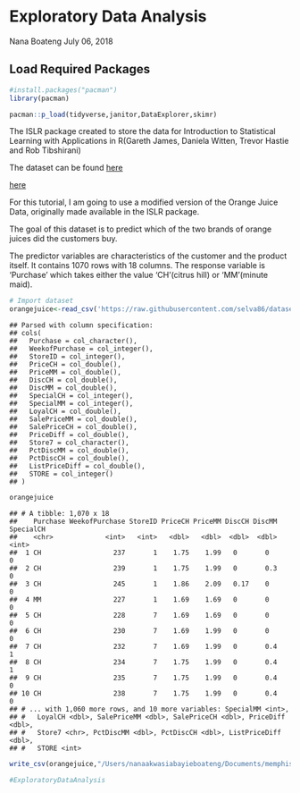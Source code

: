 Exploratory Data Analysis
================
Nana Boateng
July 06, 2018

## Load Required Packages

``` r
#install.packages("pacman")
library(pacman)

pacman::p_load(tidyverse,janitor,DataExplorer,skimr)
```

The ISLR package created to store the data for Introduction to
Statistical Learning with Applications in R(Gareth James, Daniela
Witten, Trevor Hastie and Rob Tibshirani)

The dataset can be found
[here](%22https://www.machinelearningplus.com/machine-learning/caret-package/#63preparethetestdatasetandpredict%22)

[here](http://rmarkdown.rstudio.com)

For this tutorial, I am going to use a modified version of the Orange
Juice Data, originally made available in the ISLR package.

The goal of this dataset is to predict which of the two brands of orange
juices did the customers buy.

The predictor variables are characteristics of the customer and the
product itself. It contains 1070 rows with 18 columns. The response
variable is ‘Purchase’ which takes either the value ‘CH’(citrus hill) or
‘MM’(minute maid).

``` r
# Import dataset
orangejuice<-read_csv('https://raw.githubusercontent.com/selva86/datasets/master/orange_juice_withmissing.csv')
```

    ## Parsed with column specification:
    ## cols(
    ##   Purchase = col_character(),
    ##   WeekofPurchase = col_integer(),
    ##   StoreID = col_integer(),
    ##   PriceCH = col_double(),
    ##   PriceMM = col_double(),
    ##   DiscCH = col_double(),
    ##   DiscMM = col_double(),
    ##   SpecialCH = col_integer(),
    ##   SpecialMM = col_integer(),
    ##   LoyalCH = col_double(),
    ##   SalePriceMM = col_double(),
    ##   SalePriceCH = col_double(),
    ##   PriceDiff = col_double(),
    ##   Store7 = col_character(),
    ##   PctDiscMM = col_double(),
    ##   PctDiscCH = col_double(),
    ##   ListPriceDiff = col_double(),
    ##   STORE = col_integer()
    ## )

``` r
orangejuice
```

    ## # A tibble: 1,070 x 18
    ##    Purchase WeekofPurchase StoreID PriceCH PriceMM DiscCH DiscMM SpecialCH
    ##    <chr>             <int>   <int>   <dbl>   <dbl>  <dbl>  <dbl>     <int>
    ##  1 CH                  237       1    1.75    1.99   0       0           0
    ##  2 CH                  239       1    1.75    1.99   0       0.3         0
    ##  3 CH                  245       1    1.86    2.09   0.17    0           0
    ##  4 MM                  227       1    1.69    1.69   0       0           0
    ##  5 CH                  228       7    1.69    1.69   0       0           0
    ##  6 CH                  230       7    1.69    1.99   0       0           0
    ##  7 CH                  232       7    1.69    1.99   0       0.4         1
    ##  8 CH                  234       7    1.75    1.99   0       0.4         1
    ##  9 CH                  235       7    1.75    1.99   0       0.4         0
    ## 10 CH                  238       7    1.75    1.99   0       0.4         0
    ## # ... with 1,060 more rows, and 10 more variables: SpecialMM <int>,
    ## #   LoyalCH <dbl>, SalePriceMM <dbl>, SalePriceCH <dbl>, PriceDiff <dbl>,
    ## #   Store7 <chr>, PctDiscMM <dbl>, PctDiscCH <dbl>, ListPriceDiff <dbl>,
    ## #   STORE <int>

``` r
write_csv(orangejuice,"/Users/nanaakwasiabayieboateng/Documents/memphisclassesbooks/DataMiningscience/orangejuice.csv")

#ExploratoryDataAnalysis
```
